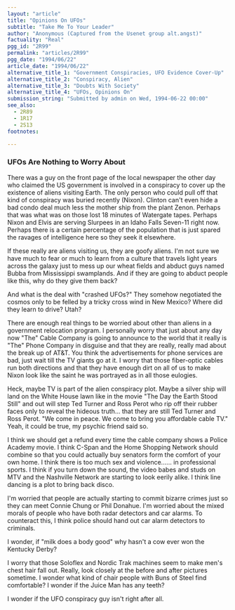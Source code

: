 ```yaml
---
layout: "article"
title: "Opinions On UFOs"
subtitle: "Take Me To Your Leader"
author: "Anonymous (Captured from the Usenet group alt.angst)"
factuality: "Real"
pgg_id: "2R99"
permalink: "articles/2R99"
pgg_date: "1994/06/22"
article_date: "1994/06/22"
alternative_title_1: "Government Conspiracies, UFO Evidence Cover-Up"
alternative_title_2: "Conspiracy, Alien"
alternative_title_3: "Doubts With Society"
alternative_title_4: "UFOs, Opinions On"
submission_string: "Submitted by admin on Wed, 1994-06-22 00:00"
see_also:
  - 2R89
  - 1R17
  - 2S13
footnotes: 

---
```

<div>
<h3>UFOs Are Nothing to Worry About</h3>
<p>There was a guy on the front page of the local newspaper the other day who claimed the US government is involved in a conspiracy to cover up the existence of aliens visiting Earth. The only person who could pull off that kind of conspiracy was buried recently (Nixon). Clinton can't even hide a bad condo deal much less the mother ship from the plant Zenon. Perhaps that was what was on those lost 18 minutes of Watergate tapes. Perhaps Nixon and Elvis are serving Slurpees in an Idaho Falls Seven-11 right now. Perhaps there is a certain percentage of the population that is just spared the ravages of intelligence here so they seek it elsewhere.</p>
<p>If these really are aliens visiting us, they are goofy aliens. I'm not sure we have much to fear or much to learn from a culture that travels light years across the galaxy just to mess up our wheat fields and abduct guys named Bubba from Mississippi swamplands. And if they are going to abduct people like this, why do they give them back?</p>
<p>And what is the deal with "crashed UFOs?" They somehow negotiated the cosmos only to be felled by a tricky cross wind in New Mexico? Where did they learn to drive? Utah?</p>
<p>There are enough real things to be worried about other than aliens in a government relocation program. I personally worry that just about any day now "The" Cable Company is going to announce to the world that it really is "The" Phone Company in disguise and that they are really, really mad about the break up of AT&amp;T. You think the advertisements for phone services are bad, just wait till the TV giants go at it. I worry that those fiber-optic cables run both directions and that they have enough dirt on all of us to make Nixon look like the saint he was portrayed as in all those eulogies.</p>
<p>Heck, maybe TV is part of the alien conspiracy plot. Maybe a silver ship will land on the White House lawn like in the movie "The Day the Earth Stood Still" and out will step Ted Turner and Ross Perot who rip off their rubber faces only to reveal the hideous truth... that they are still Ted Turner and Ross Perot. "We come in peace. We come to bring you affordable cable TV." Yeah, it could be true, my psychic friend said so.</p>
<p>I think we should get a refund every time the cable company shows a Police Academy movie. I think C-Span and the Home Shopping Network should combine so that you could actually buy senators form the comfort of your own home. I think there is too much sex and violence...... in professional sports. I think if you turn down the sound, the video babes and studs on MTV and the Nashville Network are starting to look eerily alike. I think line dancing is a plot to bring back disco.</p>
<p>I'm worried that people are actually starting to commit bizarre crimes just so they can meet Connie Chung or Phil Donahue. I'm worried about the mixed morals of people who have both radar detectors and car alarms. To counteract this, I think police should hand out car alarm detectors to criminals.</p>
<p>I wonder, if "milk does a body good" why hasn't a cow ever won the Kentucky Derby?</p>
<p>I worry that those Soloflex and Nordic Trak machines seem to make men's chest hair fall out. Really, look closely at the before and after pictures sometime. I wonder what kind of chair people with Buns of Steel find comfortable? I wonder if the Juice Man has any teeth?</p>
<p>I wonder if the UFO conspiracy guy isn't right after all.</p>
</div>
